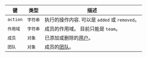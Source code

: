 | 键        | 类型    | 描述                                |
| -------- | ----- | --------------------------------- |
| `action` | `字符串` | 执行的操作内容. 可以是 `added` 或 `removed`。 |
| `作用域`    | `字符串` | 成员的作用域。 目前只能是 `team`。             |
| `成员`     | `对象`  | 已添加或删除的[用户](/v3/users/)。          |
| `团队`     | `对象`  | 成员的[团队](/v3/teams/)。              |
